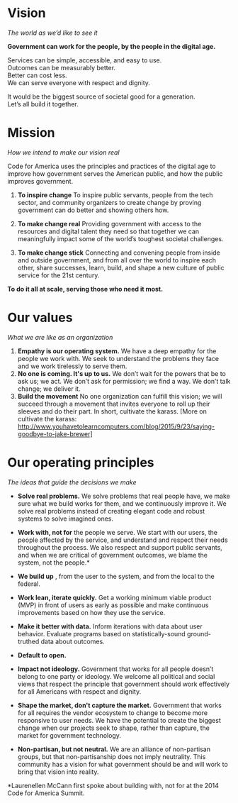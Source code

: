# Vision
 *The world as we’d like to see it*

**Government can work for the people, by the people in the digital age.**

Services can be simple, accessible, and easy to use.<br> 
Outcomes can be measurably better.<br>
Better can cost less.<br>
We can serve everyone with respect and dignity.<br>

It would be the biggest source of societal good for a generation.<br>
Let’s all build it together.

# Mission
*How we intend to make our vision real*

Code for America uses the principles and practices of the digital age to improve how government serves the American public, and how the public improves government. 

1. **To inspire change**
To inspire public servants, people from the tech sector, and community organizers to create change by proving government can do better and showing others how.

2. **To make change real**
Providing government with access to the resources and digital talent they need so that together we can meaningfully impact some of the world’s toughest societal challenges.

3. **To make change stick**
Connecting and convening people from inside and outside government, and from all over the world to inspire each other, share successes, learn, build, and shape a new culture of public service for the 21st century.

**To do it all at scale, serving those who need it most.**

# Our values
*What we are like as an organization*

1. **Empathy is our operating system.** We have a deep empathy for the people we work with. We seek to understand the problems they face and we work tirelessly to serve them. 
2. **No one is coming. It's up to us.** We don’t wait for the powers that be to ask us; we act. We don’t ask for permission; we find a way. We don’t talk change; we deliver it.
3. **Build the movement** No one organization can fulfill this vision; we will succeed through a movement that invites everyone to roll up their sleeves and do their part. In short, cultivate the karass. [More on cultivate the karass: http://www.youhavetolearncomputers.com/blog/2015/9/23/saying-goodbye-to-jake-brewer]

# Our operating principles
*The ideas that guide the decisions we make*

* **Solve real problems.**
We solve problems that real people have, we make sure what we build works for them, and we continuously improve it. We solve real problems instead of creating elegant code and robust systems to solve imagined ones.

* **Work with, not for**
the people we serve. We start with our users, the people affected by the service, and understand and respect their needs throughout the process. We also respect and support public servants, and when we are critical of government outcomes, we blame the system, not the people.*
 
 * **We build up**
, from the user to the system, and from the local to the federal.

* **Work lean, iterate quickly.**
Get a working minimum viable product (MVP) in front of users as early as possible and make continuous improvements based on how they use the service.

* **Make it better with data.**
Inform iterations with data about user behavior. Evaluate programs based on statistically-sound ground-truthed data about outcomes.

* **Default to open.**

* **Impact not ideology.**
Government that works for all people doesn’t belong to one party or ideology. We welcome all political and social views that respect the principle that government should work effectively for all Americans with respect and dignity.

* **Shape the market, don't capture the market.** 
Government that works for all requires the vendor ecosystem to change to become more responsive to user needs. We have the potential to create the biggest change when our projects seek to shape, rather than capture, the market for government technology.

* **Non-partisan, but not neutral.**
We are an alliance of non-partisan groups, but that non-partisanship does not imply neutrality. This community has a vision for what government should be and will work to bring that vision into reality.


*Laurenellen McCann first spoke about building with, not for at the 2014 Code for America Summit.
